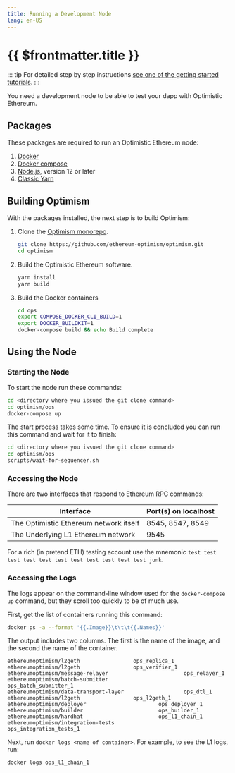 ```yaml
---
title: Running a Development Node
lang: en-US
---
```


# {{ $frontmatter.title }}

::: tip
For detailed step by step instructions [see one of the getting started 
tutorials](https://github.com/ethereum-optimism/optimism-tutorial/tree/main/hardhat).
:::

You need a development node to be able to test your dapp with Optimistic Ethereum.

## Packages

These packages are required to run an Optimistic Ethereum node:

1. [Docker](https://www.docker.com/)
1. [Docker compose](https://docs.docker.com/compose/install/)
1. [Node.js](https://nodejs.org/en/), version 12 or later
1. [Classic Yarn](https://classic.yarnpkg.com/lang/en/)


## Building Optimism

With the packages installed, the next step is to build Optimism:


1. Clone the [Optimism monorepo](https://github.com/ethereum-optimism/optimism).

   ```sh
   git clone https://github.com/ethereum-optimism/optimism.git
   cd optimism
   ```
   
2. Build the Optimistic Ethereum software.   
   
   ```sh
   yarn install
   yarn build
   ```
   
3. Build the Docker containers

   ```sh
   cd ops
   export COMPOSE_DOCKER_CLI_BUILD=1
   export DOCKER_BUILDKIT=1
   docker-compose build && echo Build complete
   ```
   
## Using the Node

### Starting the Node

To start the node run these commands:

```sh
cd <directory where you issued the git clone command>
cd optimism/ops
docker-compose up
```

The start process takes some time. To ensure it is concluded you
can run this command and wait for it to finish:

```sh
cd <directory where you issued the git clone command>
cd optimism/ops
scripts/wait-for-sequencer.sh
```

### Accessing the Node

There are two interfaces that respond to Ethereum RPC commands:

| Interface                              | Port(s) on localhost | 
| -------------------------------------- | -------------------- |
| The Optimistic Ethereum network itself | 8545, 8547, 8549     |
| The Underlying L1 Ethereum network     | 9545                 |


For a rich (in pretend ETH) testing account use the mnemonic 
`test test test test test test test test test test test junk`. 


### Accessing the Logs

The logs appear on the command-line window used for the `docker-compose up`
command, but they scroll too quickly to be of much use. 

First, get the list of containers running this command:

```sh
docker ps -a --format '{{.Image}}\t\t\t{{.Names}}'
```

The output includes two columns. The first is the name of the image, and
the second the name of the container.

```
ethereumoptimism/l2geth                 ops_replica_1
ethereumoptimism/l2geth                 ops_verifier_1
ethereumoptimism/message-relayer                        ops_relayer_1
ethereumoptimism/batch-submitter                        ops_batch_submitter_1
ethereumoptimism/data-transport-layer                   ops_dtl_1
ethereumoptimism/l2geth                 ops_l2geth_1
ethereumoptimism/deployer                       ops_deployer_1
ethereumoptimism/builder                        ops_builder_1
ethereumoptimism/hardhat                        ops_l1_chain_1
ethereumoptimism/integration-tests                      ops_integration_tests_1
```

Next, run `docker logs <name of container>`. For example, to see the L1 logs, run:

```sh
docker logs ops_l1_chain_1
```
